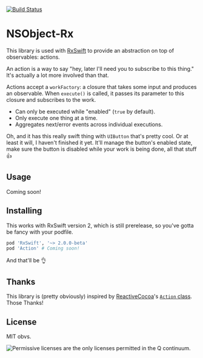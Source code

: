 [![Build Status](https://travis-ci.org/ashfurrow/Action.svg)](https://travis-ci.org/ashfurrow/NSObject-Rx)

NSObject-Rx
===========

This library is used with [RxSwift](https://github.com/ReactiveX/RxSwift) to provide an abstraction on top of observables: actions. 

An action is a way to say "hey, later I'll need you to subscribe to this thing." It's actually a lot more involved than that.

Actions accept a `workFactory`: a closure that takes some input and produces an observable. When `execute()` is called, it passes its parameter to this closure and subscribes to the work.

- Can only be executed while "enabled" (`true` by default).
- Only execute one thing at a time.
- Aggregates next/error events across individual executions.

Oh, and it has this really swift thing with `UIButton` that's pretty cool. Or at least it will, I haven't finished it yet. It'll manage the button's enabled state, make sure the button is disabled while your work is being done, all that stuff 👍

Usage
-----

Coming soon!

Installing
----------

This works with RxSwift version 2, which is still prerelease, so you've gotta be fancy with your podfile. 

```ruby
pod 'RxSwift', '~> 2.0.0-beta'
pod 'Action' # Coming soon!
```

And that'll be 👌

Thanks
------

This library is (pretty obviously) inspired by [ReactiveCocoa](https://github.com/ReactiveCocoa/ReactiveCocoa)'s [`Action` class](https://github.com/ReactiveCocoa/ReactiveCocoa/blob/master/ReactiveCocoa/Swift/Action.swift). Those Thanks!

License
-------

MIT obvs.

![Permissive licenses are the only licenses permitted in the Q continuum.](https://38.media.tumblr.com/4ca19ffae09cb09520cbb5611f0a17e9/tumblr_n13vc9nm1Q1svlvsyo6_250.gif)
